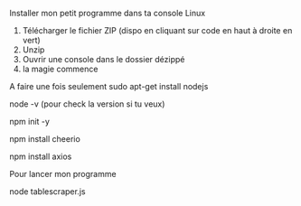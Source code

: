 Installer mon petit programme dans ta console Linux

1. Télécharger le fichier ZIP (dispo en cliquant sur code en haut à droite en vert)
2. Unzip
3. Ouvrir une console dans le dossier dézippé
4. la magie commence

A faire une fois seulement 
sudo apt-get install nodejs

node -v (pour check la version si tu veux)

npm init -y

npm install cheerio

npm install axios

Pour lancer mon programme

node tablescraper.js
